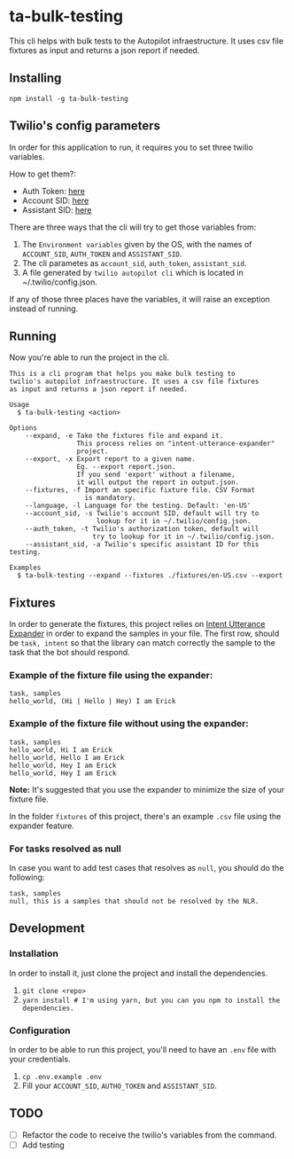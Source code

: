 # ta-bulk-testing
This cli helps with bulk tests to the Autopilot infraestructure. It uses csv file fixtures as input and returns a json report if needed.

## Installing
`npm install -g ta-bulk-testing`

## Twilio's config parameters
In order for this application to run, it requires you to set three twilio variables.

How to get them?:
- Auth Token: <a href="https://www.twilio.com/console">here</a>
- Account SID: <a href="https://www.twilio.com/console">here</a>
- Assistant SID: <a href="https://www.twilio.com/console/autopilot/list">here</a>

There are three ways that the cli will try to get those variables from:
1. The `Environment variables` given by the OS, with the names of `ACCOUNT_SID`, `AUTH_TOKEN` and `ASSISTANT_SID`.
2. The cli parametes as `account_sid`, `auth_token`, `assistant_sid`.
3. A file generated by `twilio autopilot cli` which is located in ~/.twilio/config.json.

If any of those three places have the variables, it will raise an exception instead of running.

## Running
Now you're able to run the project in the cli.
```
This is a cli program that helps you make bulk testing to
twilio's autopilot infraestructure. It uses a csv file fixtures
as input and returns a json report if needed.

Usage
  $ ta-bulk-testing <action>

Options
    --expand, -e Take the fixtures file and expand it.
                 This process relies on "intent-utterance-expander"
                 project.
    --export, -x Export report to a given name.
                 Eg. --export report.json.
                 If you send 'export' without a filename,
                 it will output the report in output.json.
    --fixtures, -f Import an specific fixture file. CSV Format
                   is mandatory.
    --language, -l Language for the testing. Default: 'en-US'
    --account_sid, -s Twilio's account SID, default will try to
                      lookup for it in ~/.twilio/config.json.
    --auth_token, -t Twilio's authorization token, default will
                     try to lookup for it in ~/.twilio/config.json.
    --assistant_sid, -a Twilio's specific assistant ID for this testing.

Examples
  $ ta-bulk-testing --expand --fixtures ./fixtures/en-US.csv --export
```

## Fixtures
In order to generate the fixtures, this project relies on <a href="https://www.npmjs.com/package/intent-utterance-expander">Intent Utterance Expander</a> in order to expand the samples in your file. The first row, should be `task, intent` so that the library can match correctly the sample to the task that the bot should respond.

### Example of the fixture file using the expander:
```csv
task, samples
hello_world, (Hi | Hello | Hey) I am Erick
```

### Example of the fixture file without using the expander:
```csv
task, samples
hello_world, Hi I am Erick
hello_world, Hello I am Erick
hello_world, Hey I am Erick
hello_world, Hey I am Erick
```
**Note:** It's suggested that you use the expander to minimize the size of your fixture file.

In the folder `fixtures` of this project, there's an example `.csv` file using the expander feature.

### For tasks resolved as null
In case you want to add test cases that resolves as `null`, you should do the following:
```
task, samples
null, this is a samples that should not be resolved by the NLR.
```

## Development
### Installation
In order to install it, just clone the project and install the dependencies.
1. `git clone <repo>`
2. `yarn install # I'm using yarn, but you can you npm to install the dependencies.`

### Configuration
In order to be able to run this project, you'll need to have an `.env` file with your credentials.
1. `cp .env.example .env`
2. Fill your `ACCOUNT_SID`, `AUTHO_TOKEN` and `ASSISTANT_SID`.

## TODO
- [ ] Refactor the code to receive the twilio's variables from the command.
- [ ] Add testing
